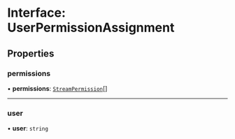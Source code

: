 # Interface: UserPermissionAssignment

## Properties

### permissions

• **permissions**: [`StreamPermission`](../enums/StreamPermission.md)[]

___

### user

• **user**: `string`

